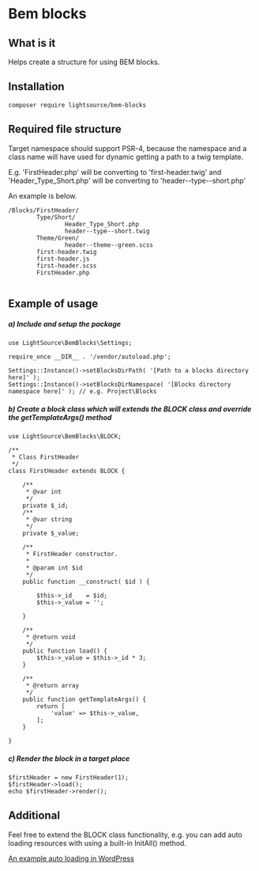 # Bem blocks

## What is it
Helps create a structure for using BEM blocks.

## Installation
```
composer require lightsource/bem-blocks
```

## Required file structure

Target namespace should support PSR-4, because the namespace and a class name will have used
for dynamic getting a path to a twig template.

E.g. 'FirstHeader.php' will be converting to 'first-header.twig' and 
'Header_Type_Short.php' will be converting to 'header--type--short.php'

An example is below.

```
/Blocks/FirstHeader/
        Type/Short/
                Header_Type_Short.php
                header--type--short.twig
        Theme/Green/
                header--theme--green.scss   
        first-header.twig
        first-header.js
        first-header.scss
        FirstHeader.php
 
```

## Example of usage

##### a) Include and setup the package

```
use LightSource\BemBlocks\Settings;

require_once __DIR__ . '/vendor/autoload.php';

Settings::Instance()->setBlocksDirPath( '[Path to a blocks directory here]' );
Settings::Instance()->setBlocksDirNamespace( '[Blocks directory namespace here]' ); // e.g. Project\Blocks
```

##### b) Create a block class which will extends the BLOCK class and override the getTemplateArgs() method

```
use LightSource\BemBlocks\BLOCK;

/**
 * Class FirstHeader
 */
class FirstHeader extends BLOCK {

	/**
	 * @var int
	 */
	private $_id;
	/**
	 * @var string
	 */
	private $_value;

	/**
	 * FirstHeader constructor.
	 *
	 * @param int $id
	 */
	public function __construct( $id ) {

		$this->_id    = $id;
		$this->_value = '';

	}

	/**
	 * @return void
	 */
	public function load() {
		$this->_value = $this->_id * 3;
	}

	/**
	 * @return array
	 */
	public function getTemplateArgs() {
		return [
			'value' => $this->_value,
		];
	}

}
```

##### c) Render the block in a target place

```
$firstHeader = new FirstHeader(1);
$firstHeader->load();
echo $firstHeader->render();
```

## Additional

Feel free to extend the BLOCK class functionality, e.g. you can add auto loading resources with using a built-in InitAll() method.
 
[An example auto loading in WordPress](https://github.com/light-source/wp-theme-bones/blob/master/resources/Blocks/BLOCK.php)
